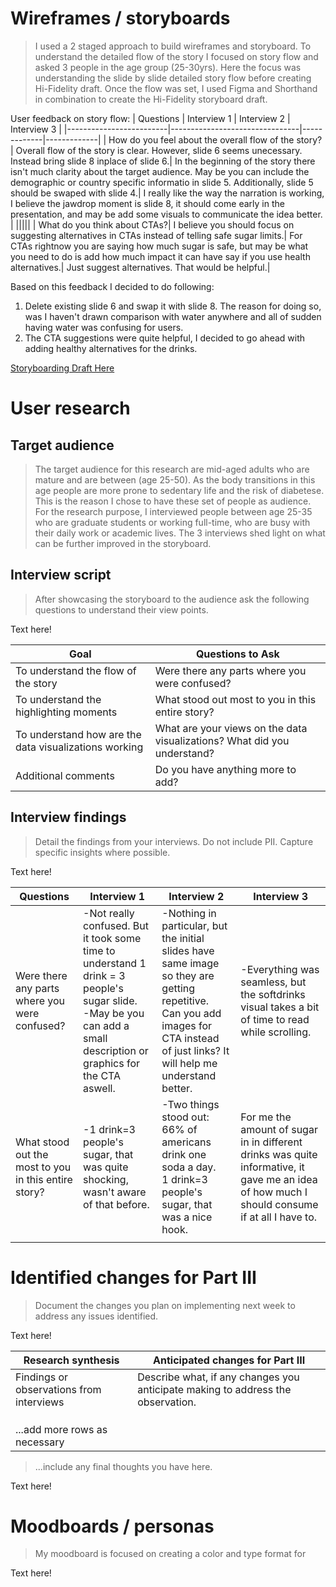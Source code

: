 
# Wireframes / storyboards
> I used a 2 staged approach to build wireframes and storyboard. To understand the detailed flow of the story I focused on story flow and asked 3 people in the age group (25-30yrs). Here the focus was understanding the slide by slide detailed story flow before creating Hi-Fidelity draft. Once the flow was set, I used Figma and Shorthand in combination to create the Hi-Fidelity storyboard draft.

User feedback on story flow:
| Questions               | Interview 1  | Interview 2 | Interview 3 |
|-------------------------|--------------------------------|-------------|-------------|
| How do you feel about the overall flow of the story? | Overall flow of the story is clear. However, slide 6 seems unecessary. Instead bring slide 8 inplace of slide 6.| In the beginning of the story there isn't much clarity about the target audience. May be you can include the demographic or country specific informatio in slide 5. Additionally, slide 5 should be swaped with slide 4.| I really like the way the narration is working, I believe the jawdrop moment is slide 8, it should come early in the presentation, and may be add some visuals to communicate the idea better. |
|||||
| What do you think about CTAs?| I believe you should focus on suggesting alternatives in CTAs instead of telling safe sugar limits.| For CTAs rightnow you are saying how much sugar is safe, but may be what you need to do is add how much impact it can have say if you use health alternatives.| Just suggest alternatives. That would be helpful.|

Based on this feedback I decided to do following:
1) Delete existing slide 6 and swap it with slide 8. The reason for doing so, was I haven't drawn comparison with water anywhere and all of sudden having water was confusing for users.
2) The CTA suggestions were quite helpful, I decided to go ahead with adding healthy alternatives for the drinks.

[Storyboarding Draft Here](https://preview.shorthand.com/9EqXDqt6kW4w3XgR)

# User research 

## Target audience
> The target audience for this research are mid-aged adults who are mature and are between (age 25-50). As the body transitions in this age people are more prone to sedentary life and the risk of diabetese. This is the reason I chose to have these set of people as audience. For the research purpose, I interviewed people between age 25-35 who are graduate students or working full-time, who are busy with their daily work or academic lives. The 3 interviews shed light on what can be further improved in the storyboard. 


## Interview script
> After showcasing the storyboard to the audience ask the following questions to understand their view points. 

Text here!

| Goal | Questions to Ask |
|------|------------------|
|To understand the flow of the story | Were there any parts where you were confused?| 
|To understand the highlighting moments | What stood out most to you in this entire story? |
|To understand how are the data visualizations working | What are your views on the data visualizations? What did you understand? |
|Additional comments | Do you have anything more to add? |


## Interview findings
> Detail the findings from your interviews.  Do not include PII.  Capture specific insights where possible.

Text here!

| Questions               | Interview 1  | Interview 2 | Interview 3 |
|-------------------------|--------------------------------|-------------|-------------|
| Were there any parts where you were confused? | -Not really confused. But it took some time to understand 1 drink = 3 people's sugar slide. </br> -May be you can add a small description or graphics for the CTA aswell. | -Nothing in particular, but the initial slides have same image so they are getting repetitive. </br> Can you add images for CTA instead of just links? It will help me understand better.| -Everything was seamless, but the softdrinks visual takes a bit of time to read while scrolling.|
| What stood out the most to you in this entire story? | -1 drink=3 people's sugar, that was quite shocking, wasn't aware of that before.| -Two things stood out: </br>  66% of americans drink one soda a day.  </br> 1 drink=3 people's sugar, that was a nice hook. |  For me the amount of sugar in in different drinks was quite informative, it gave me an idea of how much I should consume if at all I have to.|
|                          |                                |             |             |


# Identified changes for Part III
> Document the changes you plan on implementing next week to address any issues identified.  

Text here!

| Research synthesis                       | Anticipated changes for Part III                                                |
|------------------------------------------|---------------------------------------------------------------------------------|
| Findings or observations from interviews | Describe what, if any changes you anticipate making to address the observation. |
|                                          |                                                                                 |
|                                          |                                                                                 |
|                                          |                                                                                 |
| ...add more rows as necessary            |                                                                                 |

> ...include any final thoughts you have here. 

Text here!

# Moodboards / personas
> My moodboard is focused on creating a color and type format for 

Text here!

